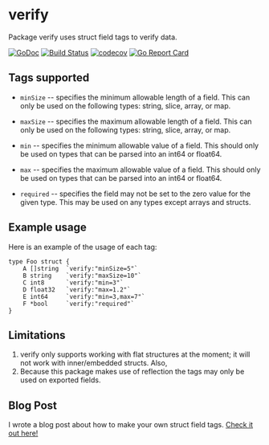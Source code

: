 # verify

Package verify uses struct field tags to verify data.

[![GoDoc](https://godoc.org/github.com/codyoss/verify?status.svg)](https://godoc.org/github.com/codyoss/verify)
[![Build Status](https://cloud.drone.io/api/badges/codyoss/verify/status.svg)](https://cloud.drone.io/codyoss/verify)
[![codecov](https://codecov.io/gh/codyoss/verify/branch/master/graph/badge.svg)](https://codecov.io/gh/codyoss/verify)
[![Go Report Card](https://goreportcard.com/badge/github.com/codyoss/verify)](https://goreportcard.com/report/github.com/codyoss/verify)

## Tags supported

- `minSize` -- specifies the minimum allowable length of a field. This can only be used on the following types: string,
slice, array, or map.

- `maxSize` -- specifies the maximum allowable length of a field. This can only be used on the following types: string,
slice, array, or map.

- `min` -- specifies the minimum allowable value of a field. This should only be used on types that can be parsed into
an int64 or float64.

- `max` -- specifies the maximum allowable value of a field. This should only be used on types that can be parsed into
an int64 or float64.

- `required` -- specifies the field may not be set to the zero value for the given type. This may be used on any types
except arrays and structs.

## Example usage

Here is an example of the usage of each tag:

```golang
type Foo struct {
    A []string  `verify:"minSize=5"`
    B string    `verify:"maxSize=10"`
    C int8      `verify:"min=3"`
    D float32   `verify:"max=1.2"`
    E int64     `verify:"min=3,max=7"`
    F *bool     `verify:"required"`
}
```

## Limitations

1. verify only supports working with flat structures at the moment; it will not work with inner/embedded structs. Also,
2. Because this package makes use of reflection the tags may only be used on exported fields.

## Blog Post

I wrote a blog post about how to make your own struct field tags. [Check it out here!](https://medium.com/@codyoss/creating-your-own-struct-field-tags-in-go-c6c86727eff)